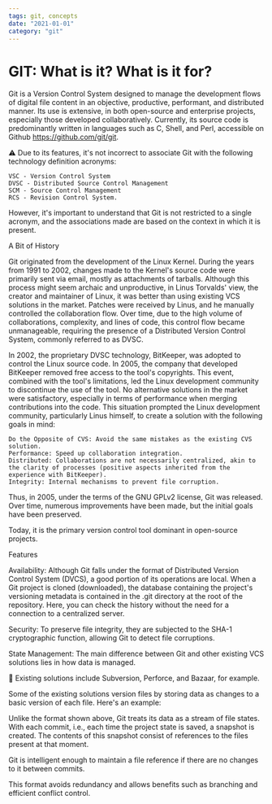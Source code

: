 ```yaml
---
tags: git, concepts
date: "2021-01-01"
category: "git"
---
```


# GIT: What is it? What is it for?


Git is a Version Control System designed to manage the development flows of digital file content in an objective, productive, performant, and distributed manner. Its use is extensive, in both open-source and enterprise projects, especially those developed collaboratively. Currently, its source code is predominantly written in languages such as C, Shell, and Perl, accessible on Github https://github.com/git/git.

:warning: Due to its features, it's not incorrect to associate Git with the following technology definition acronyms:

    VSC - Version Control System
    DVSC - Distributed Source Control Management
    SCM - Source Control Management
    RCS - Revision Control System.

However, it's important to understand that Git is not restricted to a single acronym, and the associations made are based on the context in which it is present.

A Bit of History

Git originated from the development of the Linux Kernel. During the years from 1991 to 2002, changes made to the Kernel's source code were primarily sent via email, mostly as attachments of tarballs. Although this process might seem archaic and unproductive, in Linus Torvalds' view, the creator and maintainer of Linux, it was better than using existing VCS solutions in the market. Patches were received by Linus, and he manually controlled the collaboration flow. Over time, due to the high volume of collaborations, complexity, and lines of code, this control flow became unmanageable, requiring the presence of a Distributed Version Control System, commonly referred to as DVSC.

In 2002, the proprietary DVSC technology, BitKeeper, was adopted to control the Linux source code. In 2005, the company that developed BitKeeper removed free access to the tool's copyrights. This event, combined with the tool's limitations, led the Linux development community to discontinue the use of the tool. No alternative solutions in the market were satisfactory, especially in terms of performance when merging contributions into the code. This situation prompted the Linux development community, particularly Linus himself, to create a solution with the following goals in mind:

    Do the Opposite of CVS: Avoid the same mistakes as the existing CVS solution.
    Performance: Speed up collaboration integration.
    Distributed: Collaborations are not necessarily centralized, akin to the clarity of processes (positive aspects inherited from the experience with BitKeeper).
    Integrity: Internal mechanisms to prevent file corruption.

Thus, in 2005, under the terms of the GNU GPLv2 license, Git was released. Over time, numerous improvements have been made, but the initial goals have been preserved.

Today, it is the primary version control tool dominant in open-source projects.

Features

Availability:
Although Git falls under the format of Distributed Version Control System (DVCS), a good portion of its operations are local. When a Git project is cloned (downloaded), the database containing the project's versioning metadata is contained in the .git directory at the root of the repository. Here, you can check the history without the need for a connection to a centralized server.

Security:
To preserve file integrity, they are subjected to the SHA-1 cryptographic function, allowing Git to detect file corruptions.

State Management:
The main difference between Git and other existing VCS solutions lies in how data is managed.

:memo: Existing solutions include Subversion, Perforce, and Bazaar, for example.

Some of the existing solutions version files by storing data as changes to a basic version of each file. Here's an example:

Unlike the format shown above, Git treats its data as a stream of file states. With each commit, i.e., each time the project state is saved, a snapshot is created. The contents of this snapshot consist of references to the files present at that moment.

Git is intelligent enough to maintain a file reference if there are no changes to it between commits.

This format avoids redundancy and allows benefits such as branching and efficient conflict control.
